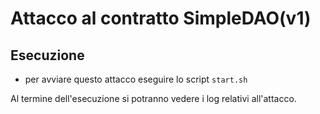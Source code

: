 # Attacco al contratto SimpleDAO(v1)

## Esecuzione

* per avviare questo attacco eseguire lo script `start.sh`

Al termine dell'esecuzione si potranno vedere i log relativi all'attacco. 

